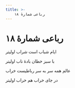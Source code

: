 ```yaml
---
title: >-
    رباعی شمارهٔ ۱۸
---
```

# رباعی شمارهٔ ۱۸

<div class="b" id="bn1"><div class="m1"><p>ایام شباب است شراب اولیتر</p></div>
<div class="m2"><p>با سبز خطان بادهٔ ناب اولیتر</p></div></div>
<div class="b" id="bn2"><div class="m1"><p>عالم همه سر به سر رباطیست خراب</p></div>
<div class="m2"><p>در جای خراب هم خراب اولیتر</p></div></div>
